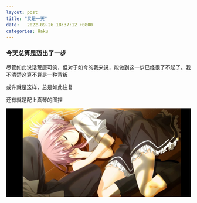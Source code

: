 ```yaml
---
layout: post
title: "又是一天"
date:   2022-09-26 18:37:12 +0800
categories: Haku
---
```


### 今天总算是迈出了一步

尽管如此说话荒唐可笑，但对于如今的我来说，能做到这一步已经很了不起了。我不清楚这算不算是一种背叛

或许就是这样，总是如此往复

还有就是配上真琴的图捏

![makoto](https://raw.githubusercontent.com/Haku060/haku060.gitHub.io/main/_pics/2022092701.jpg)




